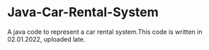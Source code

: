# Java-Car-Rental-System
A java code to represent a car rental system.This code is written in 02.01.2022, uploaded late.
